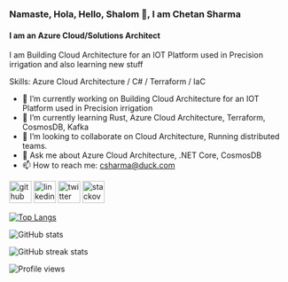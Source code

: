 ### Namaste, Hola, Hello, Shalom 👋, I am Chetan Sharma
#### I am an Azure Cloud/Solutions Architect
I am Building Cloud Architecture for an IOT Platform used in Precision irrigation and also learning new stuff

Skills: Azure Cloud Architecture / C# / Terraform / IaC

- 🔭 I’m currently working on Building Cloud Architecture for an IOT Platform used in Precision irrigation 
- 🌱 I’m currently learning Rust, Azure Cloud Architecture, Terraform, CosmosDB, Kafka 
- 👯 I’m looking to collaborate on Cloud Architecture, Running distributed teams.
- 💬 Ask me about Azure Cloud Architecture, .NET Core, CosmosDB 
- 📫 How to reach me: csharma@duck.com 


[<img src='https://cdn.jsdelivr.net/npm/simple-icons@3.0.1/icons/github.svg' alt='github' height='40'>](https://github.com/chetan2309)  [<img src='https://cdn.jsdelivr.net/npm/simple-icons@3.0.1/icons/linkedin.svg' alt='linkedin' height='40'>](https://www.linkedin.com/in/chetan2309/)  [<img src='https://cdn.jsdelivr.net/npm/simple-icons@3.0.1/icons/twitter.svg' alt='twitter' height='40'>](https://twitter.com/chetan2309)  [<img src='https://cdn.jsdelivr.net/npm/simple-icons@3.0.1/icons/stackoverflow.svg' alt='stackoverflow' height='40'>](https://stackoverflow.com/users/1540340)  

[![Top Langs](https://github-readme-stats.vercel.app/api/top-langs/?username=chetan2309)](https://github.com/anuraghazra/github-readme-stats)

![GitHub stats](https://github-readme-stats.vercel.app/api?username=chetan2309&show_icons=true)  

<!--![GitHub metrics](https://metrics.lecoq.io/chetan2309)  -->

![GitHub streak stats](https://streak-stats.demolab.com/?user=chetan2309)

![Profile views](https://gpvc.arturio.dev/chetan2309)  
